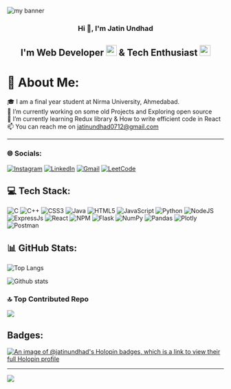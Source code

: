![my banner](https://github.com/jatinundhad/jatinundhad/assets/104631814/73ba94d6-57d6-4573-9867-449eca366e41)

<h3 align="center">Hi 👋, I'm Jatin Undhad</h3>
<h2 align="center">I'm Web Developer <img width="25px" src="https://github.githubassets.com/images/icons/emoji/unicode/1f4bb.png?v8"/> & Tech Enthusiast <img width="25px" src="https://github.githubassets.com/images/icons/emoji/unicode/1f468-1f4bb.png?v8"/></h2>

# 💫 About Me:

🎓 I am a final year student at Nirma University, Ahmedabad. <br>🔭 I’m currently working on some old Projects and Exploring open source<br>🌱 I’m currently learning Redux library & How to write efficient code in React<br>📫 You can reach me on jatinundhad0712@gmail.com

---

### 🌐 Socials:

[![Instagram](https://img.shields.io/badge/Instagram-%23E4405F.svg?logo=Instagram&logoColor=white)](https://instagram.com/jatinundhad) [![LinkedIn](https://img.shields.io/badge/LinkedIn-%230077B5.svg?logo=linkedin&logoColor=white)](https://linkedin.com/in/jatinundhad) [![Gmail](https://img.shields.io/badge/Gmail-%23E34F26.svg?logo=Gmail&logoColor=white)](mailto:jatinundhad0712@gmail.com) [![LeetCode](https://img.shields.io/badge/LeetCode-%23ED8B00.svg?logo=LeetCode&logoColor=white)](https://leetcode.com/jatinundhad33)

## 💻 Tech Stack:

![C](https://img.shields.io/badge/c-%2300599C.svg?style=flat&logo=c&logoColor=white) ![C++](https://img.shields.io/badge/c++-%2300599C.svg?style=flat&logo=c%2B%2B&logoColor=white) ![CSS3](https://img.shields.io/badge/css3-%231572B6.svg?style=flat&logo=css3&logoColor=white) ![Java](https://img.shields.io/badge/java-%23ED8B00.svg?style=flat&logo=java&logoColor=white) ![HTML5](https://img.shields.io/badge/html5-%23E34F26.svg?style=flat&logo=html5&logoColor=white) ![JavaScript](https://img.shields.io/badge/javascript-%23323330.svg?style=flat&logo=javascript&logoColor=%23F7DF1E) ![Python](https://img.shields.io/badge/python-3670A0?style=flat&logo=python&logoColor=ffdd54) ![NodeJS](https://img.shields.io/badge/node.js-6DA55F?style=flat&logo=node.js&logoColor=white) ![ExpressJs](https://img.shields.io/badge/express.js-404D59?style=flat&logo=express.js&logoColor=white) ![React](https://img.shields.io/badge/react-%2320232a.svg?style=flat&logo=react&logoColor=%2361DAFB) ![NPM](https://img.shields.io/badge/NPM-%23000000.svg?style=flat&logo=npm&logoColor=white) ![Flask](https://img.shields.io/badge/Flask-000000?style=flat&logo=flask&logoColor=white) ![NumPy](https://img.shields.io/badge/numpy-%23013243.svg?style=flat&logo=numpy&logoColor=white) ![Pandas](https://img.shields.io/badge/pandas-%23150458.svg?style=flat&logo=pandas&logoColor=white) ![Plotly](https://img.shields.io/badge/Plotly-%233F4F75.svg?style=flat&logo=plotly&logoColor=white) ![Postman](https://img.shields.io/badge/Postman-FF6C37?style=flat&logo=postman&logoColor=white)

## 📊 GitHub Stats:

![Top Langs](https://github-readme-stats.vercel.app/api/top-langs/?username=jatinundhad&layout=donut&theme=nord&hide_border=true)

![Github stats](https://github-readme-stats.vercel.app/api?username=jatinundhad&theme=nord&hide_border=true&include_all_commits=false&count_private=true)<br/>

### 🔝 Top Contributed Repo

![](https://github-contributor-stats.vercel.app/api?username=jatinundhad&limit=5&theme=onedark&combine_all_yearly_contributions=true&hide_border=true)

## Badges:
[![An image of @jatinundhad's Holopin badges, which is a link to view their full Holopin profile](https://holopin.me/jatinundhad)]([https://holopin.io/@jatinundhad](https://www.holopin.io/_next/image?url=https%3A%2F%2Fassets.holopin.io%2Fhf2023levels%2Flevel0-blue-0-0-0.webp&w=1920&q=75)https://www.holopin.io/_next/image?url=https%3A%2F%2Fassets.holopin.io%2Fhf2023levels%2Flevel0-blue-0-0-0.webp&w=1920&q=75)

---

[![](https://visitcount.itsvg.in/api?id=jatinundhad&icon=0&color=3)](https://visitcount.itsvg.in)
